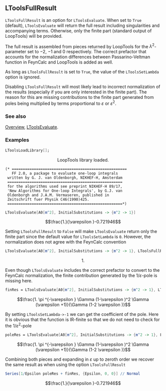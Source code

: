 ## LToolsFullResult

`LToolsFullResult` is an option for `LToolsEvaluate`. When set to `True` (default),  `LToolsEvaluate` will return the full result including singularities and accompanying terms. Otherwise, only the finite part (standard output of LoopTools) will be provided.

The full result is assembled from pieces returned by LoopTools for the $\lambda^2$-parameter set to $-2$, $-1$ and $0$ respectively. The correct prefactor that accounts for the normalization differences between Passarino-Veltman function in FeynCalc and LoopTools is added as well.

As long as `LToolsFullResult` is set to `True`, the value of the `LToolsSetLambda` option is ignored.

Disabling `LToolsFullResult` will most likely lead to incorrect normalization of the results (especially if you are only interested in the finite part). The reason for this are missing contributions to the finite part generated from poles being multiplied by terms proportional to $\varepsilon$ or $\varepsilon^2$.

### See also

[Overview](Extra/FeynHelpers.md), [LToolsEvaluate](LToolsEvaluate.md).

### Examples

```mathematica
LToolsLoadLibrary[];
```

$$\text{LoopTools library loaded.}$$

```
(* ====================================================
   FF 2.0, a package to evaluate one-loop integrals
 written by G. J. van Oldenborgh, NIKHEF-H, Amsterdam
 ====================================================
 for the algorithms used see preprint NIKHEF-H 89/17,
 'New Algorithms for One-loop Integrals', by G.J. van
 Oldenborgh and J.A.M. Vermaseren, published in 
 Zeitschrift fuer Physik C46(1990)425.
 ====================================================*)
```

```mathematica
LToolsEvaluate[A0[m^2], InitialSubstitutions -> {m^2 -> 1}]
```

$$\frac{1.}{\varepsilon }-0.721946$$

Setting `LToolsFullResult` to `False` will make `LToolsEvaluate` return only the  finite part since the default value for
`LToolsSetLambda` is `0`. However, the normalization does not agree with the FeynCalc convention

```mathematica
LToolsEvaluate[A0[m^2], InitialSubstitutions -> {m^2 -> 1}, LToolsFullResult -> False]
```

$$1.$$

Even though `LToolsEvaluate` includes the correct prefactor to convert to the FeynCalc normalization, the finite contribution
generated by the $1/\varepsilon$-pole is missing here.

```mathematica
finRes = LToolsEvaluate[A0[m^2], InitialSubstitutions -> {m^2 -> 1}, LToolsFullResult -> False, LToolsExpandInEpsilon -> False]
```

$$\frac{1. \pi ^{-\varepsilon } \Gamma (1-\varepsilon )^2 \Gamma (\varepsilon +1)}{\Gamma (1-2 \varepsilon )}$$

By setting `LToolsSetLambda->-1` we can get the coefficient of the pole. Here it is obvious that the function is IR-finite so that
we do not need to check for the $1/\varepsilon^2$-pole

```mathematica
poleRes = LToolsEvaluate[A0[m^2], InitialSubstitutions -> {m^2 -> 1}, LToolsFullResult -> False, LToolsExpandInEpsilon -> False, LToolsSetLambda -> -1]
```

$$\frac{1. \pi ^{-\varepsilon } \Gamma (1-\varepsilon )^2 \Gamma (\varepsilon +1)}{\Gamma (1-2 \varepsilon )}$$

Combining both pieces and expanding in $\varepsilon$ up to zeroth order we recover the same result as when using the option
`LToolsFullResult`

```mathematica
Series[1/Epsilon poleRes + finRes, {Epsilon, 0, 0}] // Normal
```

$$\frac{1.}{\varepsilon }-0.721946$$